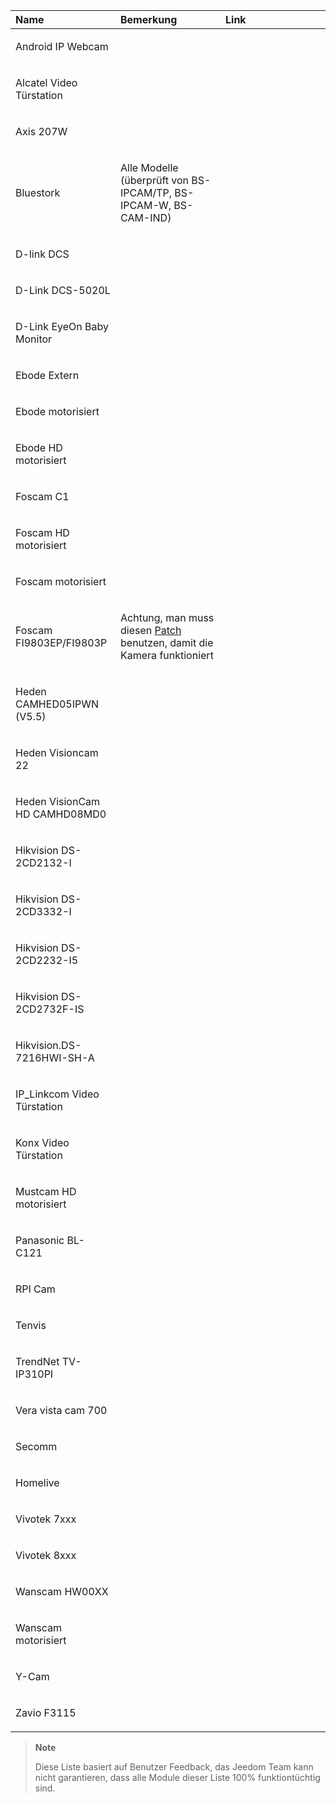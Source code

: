 <table>
<colgroup>
<col width="33%" />
<col width="33%" />
<col width="33%" />
</colgroup>
<thead>
<tr class="header">
<th align="left">Name</th>
<th align="left">Bemerkung</th>
<th align="left">Link</th>
</tr>
</thead>
<tbody>
<tr class="odd">
<td align="left"><p>Android IP Webcam</p></td>
<td align="left"></td>
<td align="left"></td>
</tr>
<tr class="even">
<td align="left"><p>Alcatel Video Türstation</p></td>
<td align="left"></td>
<td align="left"></td>
</tr>
<tr class="odd">
<td align="left"><p>Axis 207W</p></td>
<td align="left"></td>
<td align="left"></td>
</tr>
<tr class="even">
<td align="left"><p>Bluestork</p></td>
<td align="left"><p>Alle Modelle (überprüft von BS-IPCAM/TP, BS-IPCAM-W, BS-CAM-IND)</p></td>
<td align="left"></td>
</tr>
<tr class="odd">
<td align="left"><p>D-link DCS</p></td>
<td align="left"></td>
<td align="left"></td>
</tr>
<tr class="even">
<td align="left"><p>D-Link DCS-5020L</p></td>
<td align="left"></td>
<td align="left"></td>
</tr>
<tr class="odd">
<td align="left"><p>D-Link EyeOn Baby Monitor</p></td>
<td align="left"></td>
<td align="left"></td>
</tr>
<tr class="even">
<td align="left"><p>Ebode Extern</p></td>
<td align="left"></td>
<td align="left"></td>
</tr>
<tr class="odd">
<td align="left"><p>Ebode motorisiert</p></td>
<td align="left"></td>
<td align="left"></td>
</tr>
<tr class="even">
<td align="left"><p>Ebode HD motorisiert</p></td>
<td align="left"></td>
<td align="left"></td>
</tr>
<tr class="odd">
<td align="left"><p>Foscam C1</p></td>
<td align="left"></td>
<td align="left"></td>
</tr>
<tr class="even">
<td align="left"><p>Foscam HD motorisiert</p></td>
<td align="left"></td>
<td align="left"></td>
</tr>
<tr class="odd">
<td align="left"><p>Foscam motorisiert</p></td>
<td align="left"></td>
<td align="left"></td>
</tr>
<tr class="even">
<td align="left"><p>Foscam FI9803EP/FI9803P</p></td>
<td align="left"><p>Achtung, man muss diesen <a href=":https://drive.google.com/file/d/0B9gdDNCtvjAITEs0UjduRV9zSG8/view?usp=sharing">Patch</a> benutzen, damit die Kamera funktioniert</p></td>
<td align="left"></td>
</tr>
<tr class="odd">
<td align="left"><p>Heden CAMHED05IPWN (V5.5)</p></td>
<td align="left"></td>
<td align="left"></td>
</tr>
<tr class="even">
<td align="left"><p>Heden Visioncam 22</p></td>
<td align="left"></td>
<td align="left"></td>
</tr>
<tr class="odd">
<td align="left"><p>Heden VisionCam HD CAMHD08MD0</p></td>
<td align="left"></td>
<td align="left"></td>
</tr>
<tr class="even">
<td align="left"><p>Hikvision DS-2CD2132-I</p></td>
<td align="left"></td>
<td align="left"></td>
</tr>
<tr class="odd">
<td align="left"><p>Hikvision DS-2CD3332-I</p></td>
<td align="left"></td>
<td align="left"></td>
</tr>
<tr class="even">
<td align="left"><p>Hikvision DS-2CD2232-I5</p></td>
<td align="left"></td>
<td align="left"></td>
</tr>
<tr class="odd">
<td align="left"><p>Hikvision DS-2CD2732F-IS</p></td>
<td align="left"></td>
<td align="left"></td>
</tr>
<tr class="even">
<td align="left"><p>Hikvision.DS-7216HWI-SH-A</p></td>
<td align="left"></td>
<td align="left"></td>
</tr>
<tr class="odd">
<td align="left"><p>IP_Linkcom Video Türstation</p></td>
<td align="left"></td>
<td align="left"></td>
</tr>
<tr class="even">
<td align="left"><p>Konx Video Türstation</p></td>
<td align="left"></td>
<td align="left"></td>
</tr>
<tr class="odd">
<td align="left"><p>Mustcam HD motorisiert</p></td>
<td align="left"></td>
<td align="left"></td>
</tr>
<tr class="even">
<td align="left"><p>Panasonic BL-C121</p></td>
<td align="left"></td>
<td align="left"></td>
</tr>
<tr class="odd">
<td align="left"><p>RPI Cam</p></td>
<td align="left"></td>
<td align="left"></td>
</tr>
<tr class="even">
<td align="left"><p>Tenvis</p></td>
<td align="left"></td>
<td align="left"></td>
</tr>
<tr class="odd">
<td align="left"><p>TrendNet TV-IP310PI</p></td>
<td align="left"></td>
<td align="left"></td>
</tr>
<tr class="even">
<td align="left"><p>Vera vista cam 700</p></td>
<td align="left"></td>
<td align="left"></td>
</tr>
<tr class="odd">
<td align="left"><p>Secomm</p></td>
<td align="left"></td>
<td align="left"></td>
</tr>
<tr class="even">
<td align="left"><p>Homelive</p></td>
<td align="left"></td>
<td align="left"></td>
</tr>
<tr class="odd">
<td align="left"><p>Vivotek 7xxx</p></td>
<td align="left"></td>
<td align="left"></td>
</tr>
<tr class="even">
<td align="left"><p>Vivotek 8xxx</p></td>
<td align="left"></td>
<td align="left"></td>
</tr>
<tr class="odd">
<td align="left"><p>Wanscam HW00XX</p></td>
<td align="left"></td>
<td align="left"></td>
</tr>
<tr class="even">
<td align="left"><p>Wanscam motorisiert</p></td>
<td align="left"></td>
<td align="left"></td>
</tr>
<tr class="odd">
<td align="left"><p>Y-Cam</p></td>
<td align="left"></td>
<td align="left"></td>
</tr>
<tr class="even">
<td align="left"><p>Zavio F3115</p></td>
<td align="left"></td>
<td align="left"></td>
</tr>
</tbody>
</table>

> **Note**
>
> Diese Liste basiert auf Benutzer Feedback, das Jeedom Team kann nicht garantieren, dass alle Module dieser Liste 100% funktiontüchtig sind.

